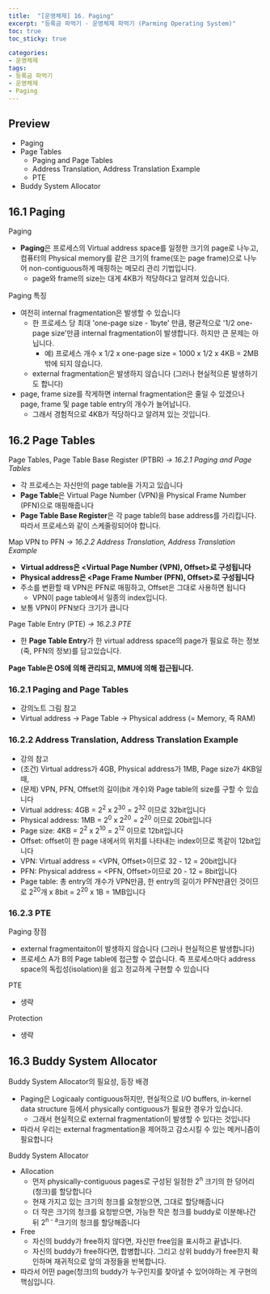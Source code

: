 ```yaml
---
title:  "[운영체제] 16. Paging"
excerpt: "등록금 파먹기 - 운영체제 파먹기 (Parming Operating System)"
toc: true
toc_sticky: true

categories:
- 운영체제
tags:
- 등록금 파먹기
- 운영체제
- Paging
---
```


## Preview
* Paging
* Page Tables
  * Paging and Page Tables
  * Address Translation, Address Translation Example
  * PTE
* Buddy System Allocator


<!--16강 Paging-->
## 16.1 Paging
Paging
* **Paging**은 프로세스의 Virtual address space를 일정한 크기의 page로 나누고, 컴퓨터의 Physical memory를 같은 크기의 frame(또는 page frame)으로 나누어 non-contiguous하게 매핑하는 메모리 관리 기법입니다.
  * page와 frame의 size는 대게 4KB가 적당하다고 알려져 있습니다.

Paging 특징
* 여전히 internal fragmentation은 발생할 수 있습니다
  * 한 프로세스 당 최대 'one-page size - 1byte' 만큼, 평균적으로 '1/2 one-page size'만큼 internal fragmentation이 발생합니다. 하지만 큰 문제는 아닙니다.
    * 예) 프로세스 개수 x 1/2 x one-page size = 1000 x 1/2 x 4KB = 2MB 밖에 되지 않습니다.
  * external fragmentation은 발생하지 않습니다 (그러나 현실적으론 발생하기도 합니다)
* page, frame size를 작게하면 internal fragmentation은 줄일 수 있겠으나 page, frame 및 page table entry의 개수가 늘어납니다.
  * 그래서 경험적으로 4KB가 적당하다고 알려져 있는 것입니다.

## 16.2 Page Tables
Page Tables, Page Table Base Register (PTBR) *-> 16.2.1 Paging and Page Tables*
* 각 프로세스는 자신만의 page table을 가지고 있습니다
* **Page Table**은 Virtual Page Number (VPN)을 Physical Frame Number (PFN)으로 매핑해줍니다
* **Page Table Base Register**은 각 page table의 base address를 가리킵니다. 따라서 프로세스와 같이 스케줄링되어야 합니다.

Map VPN to PFN *-> 16.2.2 Address Translation, Address Translation Example*
* **Virtual address은 <Virtual Page Number (VPN), Offset>로 구성됩니다**
* **Physical address은 <Page Frame Number (PFN), Offset>로 구성됩니다**
* 주소를 변환할 때 VPN은 PFN로 매핑하고, Offset은 그대로 사용하면 됩니다
  * VPN이 page table에서 일종의 index입니다.
* 보통 VPN이 PFN보다 크기가 큽니다

Page Table Entry (PTE) *-> 16.2.3 PTE*
* 한 **Page Table Entry**가 한 virtual address space의 page가 필요로 하는 정보(죽, PFN의 정보)를 담고있습니다.

**Page Table은 OS에 의해 관리되고, MMU에 의해 접근됩니다.**

### 16.2.1 Paging and Page Tables
* 강의노트 그림 참고
* Virtual address -> Page Table -> Physical address (= Memory, 즉 RAM)

### 16.2.2 Address Translation, Address Translation Example
* 강의 참고
* (조건) Virtual address가 4GB, Physical address가 1MB, Page size가 4KB일 때,
* (문제) VPN, PFN, Offset의 길이(bit 개수)와 Page table의 size를 구할 수 있습니다
* Virtual address: 4GB = 2<sup>2</sup> x 2<sup>30</sup> = 2<sup>32</sup> 이므로 32bit입니다
* Physical address: 1MB = 2<sup>0</sup> x 2<sup>20</sup> = 2<sup>20</sup> 이므로 20bit입니다
* Page size: 4KB = 2<sup>2</sup> x 2<sup>10</sup> = 2<sup>12</sup> 이므로 12bit입니다
* Offset: offset이 한 page 내에서의 위치를 나타내는 index이므로 똑같이 12bit입니다
* VPN: Virtual address = <VPN, Offset>이므로 32 - 12 = 20bit입니다
* PFN: Physical address = <PFN, Offset>이므로 20 - 12 = 8bit입니다
* Page table: 총 entry의 개수가 VPN만큼, 한 entry의 길이가 PFN만큼인 것이므로 2<sup>20</sup>개 x 8bit = 2<sup>20</sup> x 1B = 1MB입니다

### 16.2.3 PTE
Paging 장점
* external fragmentaiton이 발생하지 않습니다 (그러나 현실적으론 발생합니다)
* 프로세스 A가 B의 Page table에 접근할 수 없습니다. 즉 프로세스마다 address space의 독립성(isolation)을 쉽고 정교하게 구현할 수 있습니다

PTE
* 생략

Protection
* 생략

## 16.3 Buddy System Allocator
Buddy System Allocator의 필요성, 등장 배경
* Paging은 Logicaaly contiguous하지만, 현실적으로 I/O buffers, in-kernel data structure 등에서 physically contiguous가 필요한 경우가 있습니다.
  * 그래서 현실적으로 external fragmentation이 발생할 수 있다는 것입니다
* 따라서 우리는 external fragmentation을 제어하고 감소시킬 수 있는 메커니즘이 필요합니다

Buddy System Allocator
* Allocation
  * 먼저 physically-contiguous pages로 구성된 일정한 2<sup>n</sup> 크기의 한 덩어리(청크)를 할당합니다
  * 현재 가지고 있는 크기의 청크를 요청받으면, 그대로 할당해줍니다
  * 더 작은 크기의 청크를 요청받으면, 가능한 작은 청크를 buddy로 이분해나간 뒤 2<sup>n - a</sup>크기의 청크를 할당해줍니다
* Free
  * 자신의 buddy가 free하지 않다면, 자신만 free임을 표시하고 끝냅니다.
  * 자신의 buddy가 free하다면, 합병합니다. 그리고 상위 buddy가 free한지 확인하며 재귀적으로 앞의 과정들을 반복합니다.
* 따라서 어떤 page(청크)의 buddy가 누구인지를 찾아낼 수 있어야하는 게 구현의 핵심입니다.